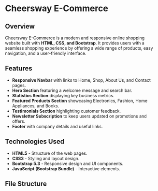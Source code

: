 # Cheersway E-Commerce

## Overview
Cheersway E-Commerce is a modern and responsive online shopping website built with **HTML, CSS, and Bootstrap**. It provides users with a seamless shopping experience by offering a wide range of products, easy navigation, and a user-friendly interface.

## Features
- **Responsive Navbar** with links to Home, Shop, About Us, and Contact pages.
- **Hero Section** featuring a welcome message and search bar.
- **Statistics Section** displaying key business metrics.
- **Featured Products Section** showcasing Electronics, Fashion, Home Appliances, and Books.
- **Testimonials Section** highlighting customer feedback.
- **Newsletter Subscription** to keep users updated on promotions and offers.
- **Footer** with company details and useful links.

## Technologies Used
- **HTML5** - Structure of the web pages.
- **CSS3** - Styling and layout design.
- **Bootstrap 5.3** - Responsive design and UI components.
- **JavaScript (Bootstrap Bundle)** - Interactive elements.

## File Structure